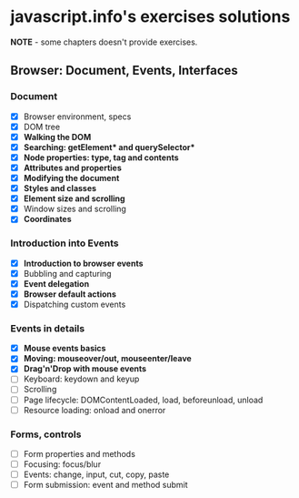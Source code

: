 # javascript.info's exercises solutions

**NOTE** - some chapters doesn't provide exercises.

## Browser: Document, Events, Interfaces

### Document

- [x] Browser environment, specs
- [x] DOM tree
- [x] **Walking the DOM**
- [x] **Searching: getElement\* and querySelector\***
- [x] **Node properties: type, tag and contents**
- [x] **Attributes and properties**
- [x] **Modifying the document**
- [x] **Styles and classes**
- [x] **Element size and scrolling**
- [x] Window sizes and scrolling
- [x] **Coordinates**

### Introduction into Events

- [x] **Introduction to browser events**
- [x] Bubbling and capturing
- [x] **Event delegation**
- [x] **Browser default actions**
- [x] Dispatching custom events

### Events in details

- [x] **Mouse events basics**
- [x] **Moving: mouseover/out, mouseenter/leave**
- [x] **Drag'n'Drop with mouse events**
- [ ] Keyboard: keydown and keyup
- [ ] Scrolling
- [ ] Page lifecycle: DOMContentLoaded, load, beforeunload, unload
- [ ] Resource loading: onload and onerror

### Forms, controls

- [ ] Form properties and methods
- [ ] Focusing: focus/blur
- [ ] Events: change, input, cut, copy, paste
- [ ] Form submission: event and method submit
